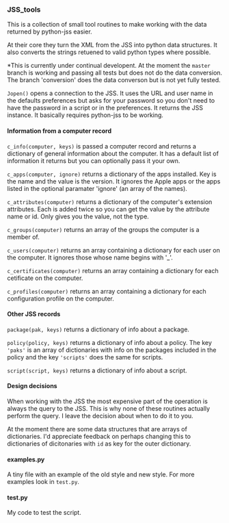 ### JSS_tools

This is a collection of small tool routines to make working with the data returned by python-jss easier.

At their core they turn the XML from the JSS into python data structures. It also converts the strings retuened to valid python types where possible.

*This is currently under continual developent. At the moment the `master` branch is working and passing all tests but does not do the data conversion. The branch 'conversion' does the data converson but is not yet fully tested.

`Jopen()` opens a connection to the JSS. It uses the URL and user name in the
defaults preferences but asks for your password so you don't need to have the password in a script or in the preferences. It returns the JSS instance. It basically requires python-jss to be working.

#### Information from a computer record

`c_info(computer, keys)` is passed a computer record and returns a dictionary of general information about the computer. It has a default list of information it returns but you can optionally pass it your own.

`c_apps(computer, ignore)` returns a dictionary of
the apps installed. Key is the name and the value is the version. It ignores the Apple apps or the apps listed in the optional paramater 'ignore' (an array of the names).

`c_attributes(computer)` returns a dictionary of the computer's extension attributes. Each is added twice so you can get the value by the attribute name or id. Only gives you the value, not the type.

`c_groups(computer)` returns an array of the groups the computer is a member of.

`c_users(computer)` returns an array containing a dictionary for each user on the computer. It ignores those whose name begins with '_'.

`c_certificates(computer)` returns an array containing a dictionary for each cetificate on the computer.

`c_profiles(computer)` returns an array containing a dictionary for each configuration profile on the computer.

#### Other JSS records

`package(pak, keys)` returns a dictionary of info about a package.

`policy(policy, keys)` returns a dictionary of info about a policy. The key `'paks'` is an array of dictionaries with info on the packages included in the policy and the key `'scripts'` does the same for scripts.

`script(script, keys)` returns a dictionary of info about a script.

#### Design decisions

When working with the JSS the most expensive part of the operation is always the query to the JSS. This is why none of these routines actually perform the query. I leave the decision about when to do it to you.

At the moment there are some data structures that are arrays of dictionaries. I'd appreciate feedback on perhaps changing this to dictionaries of dicitonaries with `id` as key for the outer dictionary.

#### examples.py

A tiny file with an example of the old style and new style. For more examples look in `test.py`.

#### test.py

My code to test the script.

